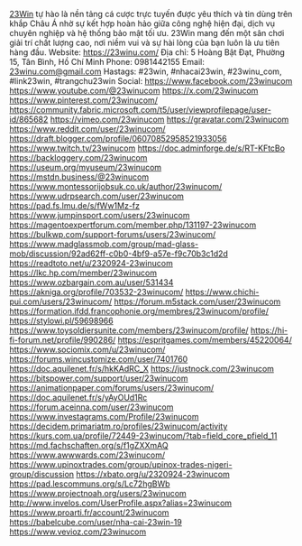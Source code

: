 <a href="https://23winu.com/">23Win</a> tự hào là nền tảng cá cược trực tuyến được yêu thích và tin dùng trên khắp Châu Á nhờ sự kết hợp hoàn hảo giữa công nghệ hiện đại, dịch vụ chuyên nghiệp và hệ thống bảo mật tối ưu. 23Win mang đến một sân chơi giải trí chất lượng cao, nơi niềm vui và sự hài lòng của bạn luôn là ưu tiên hàng đầu.
Website: <a href="https://23winu.com/">https://23winu.com/</a>
Địa chỉ: 5 Hoàng Bật Đạt, Phường 15, Tân Bình, Hồ Chí Minh
Phone: 0981442155
Email: 23winu.com@gmail.com
Hastags: #23win, #nhacai23win, #23winu_com, #link23win, #trangchu23win
Social:
<a href="https://www.facebook.com/23winucom">https://www.facebook.com/23winucom</a>
<a href="https://www.youtube.com/@23winucom">https://www.youtube.com/@23winucom</a>
<a href="https://x.com/23winucom">https://x.com/23winucom</a>
<a href="https://www.pinterest.com/23winucom/">https://www.pinterest.com/23winucom/</a>
<a href="https://community.fabric.microsoft.com/t5/user/viewprofilepage/user-id/865682">https://community.fabric.microsoft.com/t5/user/viewprofilepage/user-id/865682</a>
<a href="https://vimeo.com/23winucom">https://vimeo.com/23winucom</a>
<a href="https://gravatar.com/23winucom">https://gravatar.com/23winucom</a>
<a href="https://www.reddit.com/user/23winucom/">https://www.reddit.com/user/23winucom/</a>
<a href="https://draft.blogger.com/profile/06070852958521933056">https://draft.blogger.com/profile/06070852958521933056</a>
<a href="https://www.twitch.tv/23winucom">https://www.twitch.tv/23winucom</a>
<a href="https://doc.adminforge.de/s/RT-KFtcBo">https://doc.adminforge.de/s/RT-KFtcBo</a>
<a href="https://backloggery.com/23winucom">https://backloggery.com/23winucom</a>
<a href="https://useum.org/myuseum/23winucom">https://useum.org/myuseum/23winucom</a>
<a href="https://mstdn.business/@23winucom">https://mstdn.business/@23winucom</a>
<a href="https://www.montessorijobsuk.co.uk/author/23winucom/">https://www.montessorijobsuk.co.uk/author/23winucom/</a>
<a href="https://www.udrpsearch.com/user/23winucom">https://www.udrpsearch.com/user/23winucom</a>
<a href="https://pad.fs.lmu.de/s/fWw1Mz-fz">https://pad.fs.lmu.de/s/fWw1Mz-fz</a>
<a href="https://www.jumpinsport.com/users/23winucom">https://www.jumpinsport.com/users/23winucom</a>
<a href="https://magentoexpertforum.com/member.php/131197-23winucom">https://magentoexpertforum.com/member.php/131197-23winucom</a>
<a href="https://bulkwp.com/support-forums/users/23winucom/">https://bulkwp.com/support-forums/users/23winucom/</a>
<a href="https://www.madglassmob.com/group/mad-glass-mob/discussion/92ad62ff-c0b0-4bf9-a57e-f9c70b3c1d2d">https://www.madglassmob.com/group/mad-glass-mob/discussion/92ad62ff-c0b0-4bf9-a57e-f9c70b3c1d2d</a>
<a href="https://readtoto.net/u/2320924-23winucom">https://readtoto.net/u/2320924-23winucom</a>
<a href="https://lkc.hp.com/member/23winucom">https://lkc.hp.com/member/23winucom</a>
<a href="https://www.ozbargain.com.au/user/531434">https://www.ozbargain.com.au/user/531434</a>
<a href="https://akniga.org/profile/703532-23winucom/">https://akniga.org/profile/703532-23winucom/</a>
<a href="https://www.chichi-pui.com/users/23winucom/">https://www.chichi-pui.com/users/23winucom/</a>
<a href="https://forum.m5stack.com/user/23winucom">https://forum.m5stack.com/user/23winucom</a>
<a href="https://formation.ifdd.francophonie.org/membres/23winucom/profile/">https://formation.ifdd.francophonie.org/membres/23winucom/profile/</a>
<a href="https://stylowi.pl/59698966">https://stylowi.pl/59698966</a>
<a href="https://www.toysoldiersunite.com/members/23winucom/profile/">https://www.toysoldiersunite.com/members/23winucom/profile/</a>
<a href="https://hi-fi-forum.net/profile/990286/">https://hi-fi-forum.net/profile/990286/</a>
<a href="https://espritgames.com/members/45220064/">https://espritgames.com/members/45220064/</a>
<a href="https://www.sociomix.com/u/23winucom/">https://www.sociomix.com/u/23winucom/</a>
<a href="https://forums.wincustomize.com/user/7401760">https://forums.wincustomize.com/user/7401760</a>
<a href="https://doc.aquilenet.fr/s/hkKAdRC_X">https://doc.aquilenet.fr/s/hkKAdRC_X</a>
<a href="https://justnock.com/23winucom">https://justnock.com/23winucom</a>
<a href="https://bitspower.com/support/user/23winucom">https://bitspower.com/support/user/23winucom</a>
<a href="https://animationpaper.com/forums/users/23winucom/">https://animationpaper.com/forums/users/23winucom/</a>
<a href="https://doc.aquilenet.fr/s/yAyOUd1Rc">https://doc.aquilenet.fr/s/yAyOUd1Rc</a>
<a href="https://forum.aceinna.com/user/23winucom">https://forum.aceinna.com/user/23winucom</a>
<a href="https://www.investagrams.com/Profile/23winucom">https://www.investagrams.com/Profile/23winucom</a>
<a href="https://decidem.primariatm.ro/profiles/23winucom/activity">https://decidem.primariatm.ro/profiles/23winucom/activity</a>
<a href="https://kurs.com.ua/profile/72449-23winucom/?tab=field_core_pfield_11">https://kurs.com.ua/profile/72449-23winucom/?tab=field_core_pfield_11</a>
<a href="https://md.fachschaften.org/s/f1gZXXmAQ">https://md.fachschaften.org/s/f1gZXXmAQ</a>
<a href="https://www.awwwards.com/23winucom/">https://www.awwwards.com/23winucom/</a>
<a href="https://www.upinoxtrades.com/group/upinox-trades-nigeri-group/discussion">https://www.upinoxtrades.com/group/upinox-trades-nigeri-group/discussion</a>
<a href="https://xbato.org/u/2320924-23winucom">https://xbato.org/u/2320924-23winucom</a>
<a href="https://pad.lescommuns.org/s/Lc72hgBWb">https://pad.lescommuns.org/s/Lc72hgBWb</a>
<a href="https://www.projectnoah.org/users/23winucom">https://www.projectnoah.org/users/23winucom</a>
<a href="http://www.invelos.com/UserProfile.aspx?alias=23winucom">http://www.invelos.com/UserProfile.aspx?alias=23winucom</a>
<a href="https://www.proarti.fr/account/23winucom">https://www.proarti.fr/account/23winucom</a>
<a href="https://babelcube.com/user/nha-cai-23win-19">https://babelcube.com/user/nha-cai-23win-19</a>
<a href="https://www.vevioz.com/23winucom">https://www.vevioz.com/23winucom</a>



